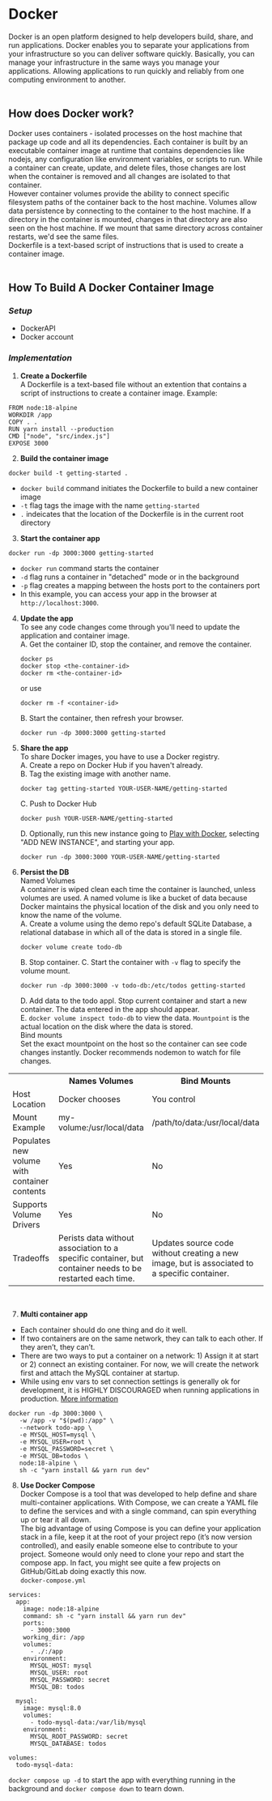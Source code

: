 # Docker
Docker is an open platform designed to help developers build, share, and run applications. Docker enables you to separate your applications from your infrastructure so you can deliver software quickly. Basically, you can manage your infrastructure in the same ways you manage your applications. Allowing applications to run quickly and reliably from one computing environment to another.
<br/><br/>
## How does Docker work?
Docker uses containers - isolated processes on the host machine that package up code and all its dependencies.  Each container is built by an executable container image at runtime that contains dependencies like nodejs, any configuration like environment variables, or scripts to run. While a container can create, update, and delete files, those changes are lost when the container is removed and all changes are isolated to that container. <br/> However container volumes provide the ability to connect specific filesystem paths of the container back to the host machine. Volumes allow data persistence by connecting to the container to the host machine. If a directory in the container is mounted, changes in that directory are also seen on the host machine. If we mount that same directory across container restarts, we'd see the same files.<br/>Dockerfile is a text-based script of instructions that is used to create a container image.
<br/><br/>
## How To Build A Docker Container Image
### *Setup*
- DockerAPI
- Docker account

### *Implementation*
1. **Create a Dockerfile** <br/>
 A Dockerfile is a text-based file without an extention that contains a script of instructions to create a container image. Example:<br/>
```
FROM node:18-alpine
WORKDIR /app
COPY . .
RUN yarn install --production
CMD ["node", "src/index.js"]
EXPOSE 3000
```
2. **Build the container image**<br/>
```
docker build -t getting-started .
```
  - `docker build` command initiates the Dockerfile to build a new container image
  - `-t` flag tags the image with the name `getting-started`
  - `.` indeicates that the location of the Dockerfile is in the current root directory
3. **Start the container app**
```
docker run -dp 3000:3000 getting-started
```
- `docker run` command starts the container
- `-d` flag runs a container in "detached" mode or in the background
- `-p` flag creates a mapping between the hosts port to the containers port
- In this example, you can access your app in the browser at `http://localhost:3000`.
4. **Update the app**<br/>
To see any code changes come through you'll need to update the application and container image.<br/>
    A. Get the container ID, stop the container, and remove the container.
    ```
    docker ps
    docker stop <the-container-id>
    docker rm <the-container-id>
    ```
    or use<br/>
    ```
    docker rm -f <container-id>
    ```
    B. Start the container, then refresh your browser.
    ``` 
    docker run -dp 3000:3000 getting-started
    ```
5. **Share the app**<br/>
To share Docker images, you have to use a Docker registry. <br/>
    A. Create a repo on Docker Hub if you haven't already.<br/>
    B. Tag the existing image with another name. <br/>
    ```
    docker tag getting-started YOUR-USER-NAME/getting-started
    ```
    C. Push to Docker Hub
    ```
    docker push YOUR-USER-NAME/getting-started
    ```
    D. Optionally, run this new instance going to [Play with Docker](https://labs.play-with-docker.com/), selecting "ADD NEW INSTANCE", and starting your app.
    ```
    docker run -dp 3000:3000 YOUR-USER-NAME/getting-started
    ```
6. **Persist the DB**<br/>
Named Volumes<br>
A container is wiped clean each time the container is launched, unless volumes are used.
A named volume is like a bucket of data because Docker maintains the physical location of the disk and you only need to know the name of the volume. <br/>
    A. Create a volume using the demo repo's default SQLite Database, a relational database in which all of the data is stored in a single file.
    ```
    docker volume create todo-db
    ```
    B. Stop container.
    C. Start the container with `-v` flag to specify the volume mount.
    ```
    docker run -dp 3000:3000 -v todo-db:/etc/todos getting-started
    ```
    D. Add data to the todo appl. Stop current container and start a new container. The data entered in the app should appear.<br/>
    E. `docker volume inspect todo-db` to view the data. `Mountpoint` is the actual location on the disk where the data is stored.<br>
Bind mounts<br>
Set the exact mountpoint on the host so the container can see code changes instantly. Docker recommends nodemon to watch for file changes.

<table>
  <tr>
    <th></th>
    <th>Names Volumes</th>
    <th>Bind Mounts</th>
  </tr>
  <tr>
    <td>Host Location</td>
    <td>Docker chooses</td>
    <td>You control</td>
  </tr>
  <tr>
    <td>Mount Example</td>
    <td>my-volume:/usr/local/data</td>
    <td>/path/to/data:/usr/local/data</td>
  </tr>
  <tr>
    <td>Populates new volume with container contents</td>
    <td>Yes</td>
    <td>No</td>
  </tr>
  <tr>
    <td>Supports Volume Drivers</td>
    <td>Yes</td>
    <td>No</td>
  </tr>
  <tr>
    <td>Tradeoffs</td>
    <td>Perists data without association to a specific container, but container needs to be restarted each time.</td>
    <td>Updates source code without creating a new image, but is associated to a specific container.</td>
  </tr>
</table>
<br>

7. **Multi container app**<br/>
- Each container should do one thing and do it well.
- If two containers are on the same network, they can talk to each other. If they aren’t, they can’t.
- There are two ways to put a container on a network: 1) Assign it at start or 2) connect an existing container. For now, we will create the network first and attach the MySQL container at startup.
- While using env vars to set connection settings is generally ok for development, it is HIGHLY DISCOURAGED when running applications in production. [More information](https://blog.diogomonica.com//2017/03/27/why-you-shouldnt-use-env-variables-for-secret-data/)
```
docker run -dp 3000:3000 \
   -w /app -v "$(pwd):/app" \
   --network todo-app \
   -e MYSQL_HOST=mysql \
   -e MYSQL_USER=root \
   -e MYSQL_PASSWORD=secret \
   -e MYSQL_DB=todos \
   node:18-alpine \
   sh -c "yarn install && yarn run dev"
```
8. **Use Docker Compose**<br>
Docker Compose is a tool that was developed to help define and share multi-container applications. With Compose, we can create a YAML file to define the services and with a single command, can spin everything up or tear it all down.<br>
The big advantage of using Compose is you can define your application stack in a file, keep it at the root of your project repo (it’s now version controlled), and easily enable someone else to contribute to your project. Someone would only need to clone your repo and start the compose app. In fact, you might see quite a few projects on GitHub/GitLab doing exactly this now. <br>
`docker-compose.yml`
```
services:
  app:
    image: node:18-alpine
    command: sh -c "yarn install && yarn run dev"
    ports:
      - 3000:3000
    working_dir: /app
    volumes:
      - ./:/app
    environment:
      MYSQL_HOST: mysql
      MYSQL_USER: root
      MYSQL_PASSWORD: secret
      MYSQL_DB: todos

  mysql:
    image: mysql:8.0
    volumes:
      - todo-mysql-data:/var/lib/mysql
    environment:
      MYSQL_ROOT_PASSWORD: secret
      MYSQL_DATABASE: todos

volumes:
  todo-mysql-data:
```

`docker compose up -d` to start the app with everything running in the background and `docker compose down` to tearn down.